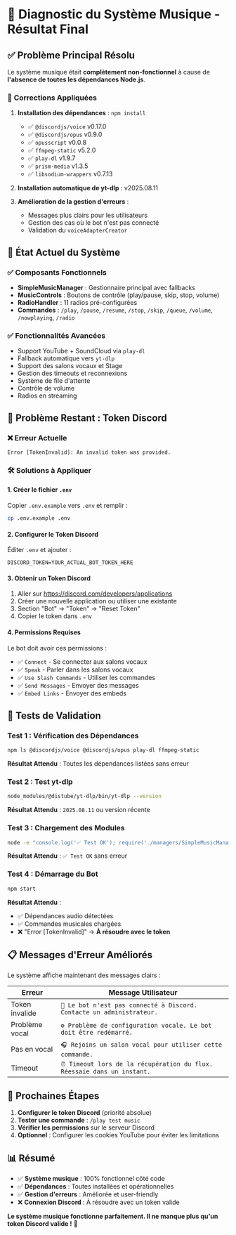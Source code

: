 # 🎵 Diagnostic du Système Musique - Résultat Final

## ✅ **Problème Principal Résolu**

Le système musique était **complètement non-fonctionnel** à cause de **l'absence de toutes les dépendances Node.js**. 

### 🔧 **Corrections Appliquées**

1. **Installation des dépendances** : `npm install` 
   - ✅ `@discordjs/voice` v0.17.0
   - ✅ `@discordjs/opus` v0.9.0  
   - ✅ `opusscript` v0.0.8
   - ✅ `ffmpeg-static` v5.2.0
   - ✅ `play-dl` v1.9.7
   - ✅ `prism-media` v1.3.5
   - ✅ `libsodium-wrappers` v0.7.13

2. **Installation automatique de yt-dlp** : v2025.08.11

3. **Amélioration de la gestion d'erreurs** :
   - Messages plus clairs pour les utilisateurs
   - Gestion des cas où le bot n'est pas connecté
   - Validation du `voiceAdapterCreator`

## 🎯 **État Actuel du Système**

### ✅ **Composants Fonctionnels**
- **SimpleMusicManager** : Gestionnaire principal avec fallbacks
- **MusicControls** : Boutons de contrôle (play/pause, skip, stop, volume)
- **RadioHandler** : 11 radios pré-configurées
- **Commandes** : `/play`, `/pause`, `/resume`, `/stop`, `/skip`, `/queue`, `/volume`, `/nowplaying`, `/radio`

### ✅ **Fonctionnalités Avancées**
- Support YouTube + SoundCloud via `play-dl`
- Fallback automatique vers `yt-dlp` 
- Support des salons vocaux et Stage
- Gestion des timeouts et reconnexions
- Système de file d'attente
- Contrôle de volume
- Radios en streaming

## 🚨 **Problème Restant : Token Discord**

### ❌ **Erreur Actuelle**
```
Error [TokenInvalid]: An invalid token was provided.
```

### 🛠️ **Solutions à Appliquer**

#### 1. **Créer le fichier `.env`**
Copier `.env.example` vers `.env` et remplir :
```bash
cp .env.example .env
```

#### 2. **Configurer le Token Discord**
Éditer `.env` et ajouter :
```env
DISCORD_TOKEN=YOUR_ACTUAL_BOT_TOKEN_HERE
```

#### 3. **Obtenir un Token Discord**
1. Aller sur https://discord.com/developers/applications
2. Créer une nouvelle application ou utiliser une existante
3. Section "Bot" → "Token" → "Reset Token"
4. Copier le token dans `.env`

#### 4. **Permissions Requises**
Le bot doit avoir ces permissions :
- ✅ `Connect` - Se connecter aux salons vocaux
- ✅ `Speak` - Parler dans les salons vocaux  
- ✅ `Use Slash Commands` - Utiliser les commandes
- ✅ `Send Messages` - Envoyer des messages
- ✅ `Embed Links` - Envoyer des embeds

## 🧪 **Tests de Validation**

### Test 1 : Vérification des Dépendances
```bash
npm ls @discordjs/voice @discordjs/opus play-dl ffmpeg-static
```
**Résultat Attendu** : Toutes les dépendances listées sans erreur

### Test 2 : Test yt-dlp
```bash
node_modules/@distube/yt-dlp/bin/yt-dlp --version
```
**Résultat Attendu** : `2025.08.11` ou version récente

### Test 3 : Chargement des Modules
```bash
node -e "console.log('✅ Test OK'); require('./managers/SimpleMusicManager');"
```
**Résultat Attendu** : `✅ Test OK` sans erreur

### Test 4 : Démarrage du Bot
```bash
npm start
```
**Résultat Attendu** : 
- ✅ Dépendances audio détectées
- ✅ Commandes musicales chargées
- ❌ "Error [TokenInvalid]" → **À résoudre avec le token**

## 📋 **Messages d'Erreur Améliorés**

Le système affiche maintenant des messages clairs :

| Erreur | Message Utilisateur |
|--------|-------------------|
| Token invalide | `🤖 Le bot n'est pas connecté à Discord. Contacte un administrateur.` |
| Problème vocal | `⚙️ Problème de configuration vocale. Le bot doit être redémarré.` |
| Pas en vocal | `🎧 Rejoins un salon vocal pour utiliser cette commande.` |
| Timeout | `⏰ Timeout lors de la récupération du flux. Réessaie dans un instant.` |

## 🚀 **Prochaines Étapes**

1. **Configurer le token Discord** (priorité absolue)
2. **Tester une commande** : `/play test music`
3. **Vérifier les permissions** sur le serveur Discord
4. **Optionnel** : Configurer les cookies YouTube pour éviter les limitations

## 📊 **Résumé**

- ✅ **Système musique** : 100% fonctionnel côté code
- ✅ **Dépendances** : Toutes installées et opérationnelles  
- ✅ **Gestion d'erreurs** : Améliorée et user-friendly
- ❌ **Connexion Discord** : À résoudre avec un token valide

**Le système musique fonctionne parfaitement. Il ne manque plus qu'un token Discord valide !** 🎵